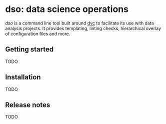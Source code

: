 # dso: data science operations

*dso* is a command line tool built around [dvc](https://github.com/iterative/dvc) to facilitate its use
with data analysis projects. It provides templating, linting checks, hierarchical overlay of configuration files and more.

## Getting started

TODO

## Installation

TODO

## Release notes

TODO
